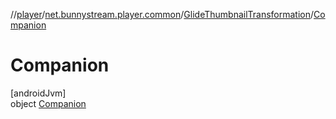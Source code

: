 //[player](../../../../index.md)/[net.bunnystream.player.common](../../index.md)/[GlideThumbnailTransformation](../index.md)/[Companion](index.md)

# Companion

[androidJvm]\
object [Companion](index.md)
